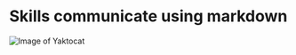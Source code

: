 # Skills communicate using markdown
![Image of Yaktocat](https://octodex.github.com/images/yaktocat.png)
